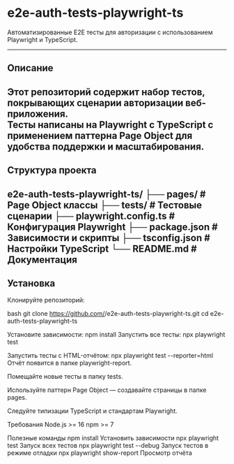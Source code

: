 # e2e-auth-tests-playwright-ts
Автоматизированные E2E тесты для авторизации с использованием Playwright и TypeScript.

---

## Описание
Этот репозиторий содержит набор тестов, покрывающих сценарии авторизации веб-приложения.  
Тесты написаны на Playwright с TypeScript с применением паттерна Page Object для удобства поддержки и масштабирования.
---

## Структура проекта
e2e-auth-tests-playwright-ts/
├── pages/ # Page Object классы
├── tests/ # Тестовые сценарии
├── playwright.config.ts # Конфигурация Playwright
├── package.json # Зависимости и скрипты
├── tsconfig.json # Настройки TypeScript
└── README.md # Документация
---

## Установка
Клонируйте репозиторий:

bash
git clone https://github.com/<your-username>/e2e-auth-tests-playwright-ts.git
cd e2e-auth-tests-playwright-ts

Установите зависимости:
npm install
Запустить все тесты:
npx playwright test

Запустить тесты с HTML-отчётом:
npx playwright test --reporter=html
Отчёт появится в папке playwright-report.

Помещайте новые тесты в папку tests.

Используйте паттерн Page Object — создавайте страницы в папке pages.

Следуйте типизации TypeScript и стандартам Playwright.

Требования
Node.js >= 16
npm >= 7

Полезные команды
npm install	Установить зависимости
npx playwright test	Запуск всех тестов
npx playwright test --debug	Запуск тестов в режиме отладки
npx playwright show-report	Просмотр отчёта